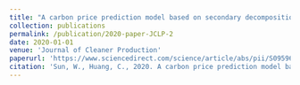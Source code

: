 ```yaml
---
title: "A carbon price prediction model based on secondary decomposition algorithm and optimized back propagation neural network"
collection: publications
permalink: /publication/2020-paper-JCLP-2
date: 2020-01-01
venue: 'Journal of Cleaner Production'
paperurl: 'https://www.sciencedirect.com/science/article/abs/pii/S0959652619335413'
citation: 'Sun, W., Huang, C., 2020. A carbon price prediction model based on secondary decomposition algorithm and optimized back propagation neural network. J. Clean. Prod. 243. https://doi.org/10.1016/j.jclepro.2019.118671'
---
```


